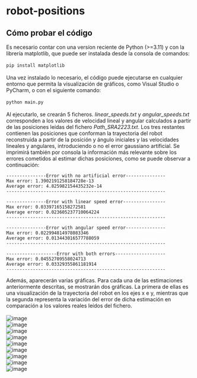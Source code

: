 # robot-positions

## Cómo probar el código
Es necesario contar con una versíon reciente de Python (>=3.11) y con la librería matplotlib, que puede ser instalada desde la consola de comandos:\
\
`pip install matplotlib` \
\
Una vez instalado lo necesario, el código puede ejecutarse en cualquier entorno que permita la visualización de gráficos, como Visual Studio o PyCharm, o con el siguiente comando:\
\
`python main.py`\
\
Al ejecutarlo, se crearán 5 ficheros. *linear_speeds.txt* y *angular_speeds.txt* corresponden a los valores de velocidad lineal y angular calculados
a partir de las posiciones leídas del fichero *Path_SRA2223.txt*. Los tres restantes contienen las posiciones que conforman la trayectoria del robot reconstruida a partir de la posición y ángulo iniciales y las
velocidades lineales y angulares, introduciendo o no el error gaussiano artificial. Se imprimirá también por consola la información más relevante sobre los errores cometidos al estimar dichas posiciones, como se puede observar a continuación:

```
---------------Error with no artificial error---------------
Max error: 1.3902191258184728e-13
Average error: 4.825982154435232e-14
------------------------------------------------------------

---------------Error with linear speed error----------------
Max error: 0.03397165158272581
Average error: 0.023605237710064224
------------------------------------------------------------

---------------Error with angular speed error---------------
Max error: 0.022994814978083346
Average error: 0.013443016577788059
------------------------------------------------------------

-------------------Error with both errors-------------------
Max error: 0.04552709558024713
Average error: 0.03329355861181914
------------------------------------------------------------
```

Además, aparecerán varias gráficas. Para cada una de las estimaciones anteriormente descritas, se mostrarán dos gráficas. La primera de ellas es una visualización de la trayectoria del robot en los ejes x e y, mientras que la segunda representa la variación del error
de dicha estimación en comparación a los valores reales leídos del fichero.\
\
![image](https://github.com/Alejandro-M-Cruz/robot-positions/assets/113340373/38a68fc6-d7f0-47f5-8020-3392239f2bb4)
\
![image](https://github.com/Alejandro-M-Cruz/robot-positions/assets/113340373/4373839e-186f-4d7d-889a-49070596b81b)
\
![image](https://github.com/Alejandro-M-Cruz/robot-positions/assets/113340373/c97f488c-6e4c-4f73-9cb6-8dcb40f3c4da)
\
![image](https://github.com/Alejandro-M-Cruz/robot-positions/assets/113340373/60885170-2886-43db-85ef-b1aebb4885a3)
\
![image](https://github.com/Alejandro-M-Cruz/robot-positions/assets/113340373/27c3c067-935a-46c2-ad72-f94ca576205d)
\
![image](https://github.com/Alejandro-M-Cruz/robot-positions/assets/113340373/422d703b-949a-4abb-a386-f182d4043b10)
\
![image](https://github.com/Alejandro-M-Cruz/robot-positions/assets/113340373/dcdac1fc-182b-4a89-9879-b1d04176d218)
\
![image](https://github.com/Alejandro-M-Cruz/robot-positions/assets/113340373/e3d62be7-3fe3-4a52-ba77-0826ad5322ad)
\
![image](https://github.com/Alejandro-M-Cruz/robot-positions/assets/113340373/fa176337-547d-45aa-a6b8-d3f424d09333)

